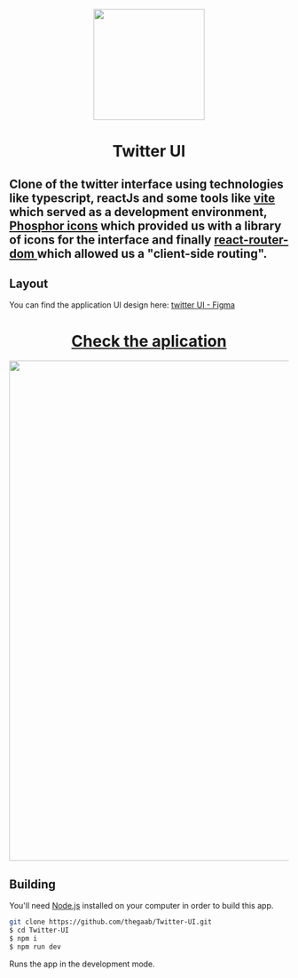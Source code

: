 
<p align="center">
  <img src="https://cdn3d.iconscout.com/3d/free/thumb/twitter-logo-5476203-4602454.png?f=webp" width="200" />
</p>
  
<h1 align="center">
  Twitter UI
</h1>

## Clone of the twitter interface using technologies like typescript, reactJs and some tools like <a href="https://vitejs.dev/">vite<a> which served as a development environment, <a href="https://phosphoricons.com/">Phosphor icons<a> which provided us with a library of icons for the interface and finally <a href="https://reactrouter.com/en/main/start/overview"> react-router-dom <a> which allowed us a "client-side routing".

## Layout

You can find the application UI design here: <a href="https://www.figma.com/file/Yd3moOKyb4iAVVSm86cpuZ/Twitter-UI-(Community)?node-id=1-937&t=T0jEv2d4u0FeS8Lf-0">twitter UI - Figma<a> 
#
  <h1 align="center"> <a href="https://twitter-ui-henna.vercel.app/">Check the aplication<a> </h1>
<p align="center">
  <img src="https://media.discordapp.net/attachments/955884943383343215/1089697375670521967/Cover.png?width=1121&height=662" width="900" />
</p>

## Building

You'll need [Node.js](https://nodejs.org) installed on your computer in order to build this app.

```bash
git clone https://github.com/thegaab/Twitter-UI.git
$ cd Twitter-UI
$ npm i
$ npm run dev
```

Runs the app in the development mode.<br/>
